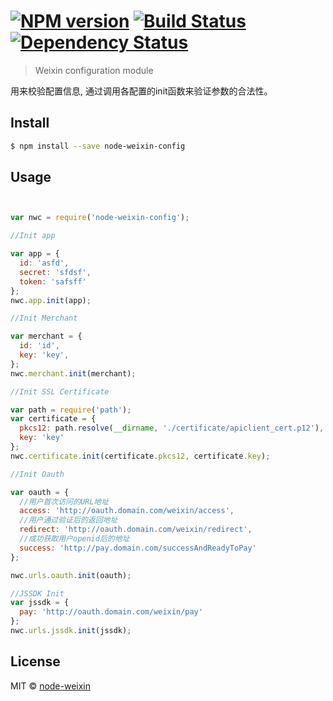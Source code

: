 #  [![NPM version][npm-image]][npm-url] [![Build Status][travis-image]][travis-url] [![Dependency Status][daviddm-image]][daviddm-url]

> Weixin configuration module

用来校验配置信息, 通过调用各配置的init函数来验证参数的合法性。


## Install

```sh
$ npm install --save node-weixin-config
```


## Usage

```js


var nwc = require('node-weixin-config');

//Init app

var app = {
  id: 'asfd',
  secret: 'sfdsf',
  token: 'safsff'
};
nwc.app.init(app);

//Init Merchant

var merchant = {
  id: 'id',
  key: 'key',
};
nwc.merchant.init(merchant);

//Init SSL Certificate

var path = require('path');
var certificate = {
  pkcs12: path.resolve(__dirname, './certificate/apiclient_cert.p12'),
  key: 'key'
};
nwc.certificate.init(certificate.pkcs12, certificate.key);

//Init Oauth

var oauth = {
  //用户首次访问的URL地址
  access: 'http://oauth.domain.com/weixin/access',
  //用户通过验证后的返回地址
  redirect: 'http://oauth.domain.com/weixin/redirect',
  //成功获取用户openid后的地址
  success: 'http://pay.domain.com/successAndReadyToPay'
};

nwc.urls.oauth.init(oauth);

//JSSDK Init
var jssdk = {
  pay: 'http://oauth.domain.com/weixin/pay'
};
nwc.urls.jssdk.init(jssdk);

```


## License

MIT © [node-weixin](blog.3gcnbeta.com)


[npm-image]: https://badge.fury.io/js/node-weixin-config.svg
[npm-url]: https://npmjs.org/package/node-weixin-config
[travis-image]: https://travis-ci.org/node-weixin/node-weixin-config.svg?branch=master
[travis-url]: https://travis-ci.org/node-weixin/node-weixin-config
[daviddm-image]: https://david-dm.org/node-weixin/node-weixin-config.svg?theme=shields.io
[daviddm-url]: https://david-dm.org/node-weixin/node-weixin-config
